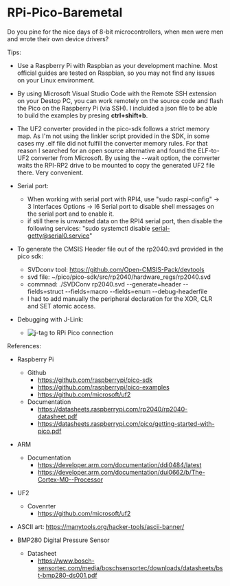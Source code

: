 # RPi-Pico-Baremetal

Do you pine for the nice days of 8-bit microcontrollers, when men were men and wrote their own device drivers?


Tips:
- Use a Raspberry Pi with Raspbian as your development machine. Most official guides are tested on Raspbian, so you may not find any issues on your Linux environment. 
- By using Microsoft Visual Studio Code with the Remote SSH extension on your Destop PC, you can work remotely on the source code and flash the Pico on the Raspberry Pi (via SSH). I incluided a json file to be able to build the examples by presing **ctrl+shift+b**.
- The UF2 converter provided in the pico-sdk follows a strict memory map. As I'm not using the linkler script provided in the SDK, in some cases my .elf file did not fulfill the converter memory rules. For that reason I searched for an open source alternative and found the ELF-to-UF2 converter from Microsoft. By using the --wait option, the converter waits the RPI-RP2 drive to be mounted to copy the generated UF2 file there. Very convenient.
- Serial port:
    - When working with serial port with RPI4, use "sudo raspi-config" -> 3 Interfaces Options -> I6 Serial port to disable shell messages on the serial port and to enable it.
    - if still there is unwanted data on the RPI4 serial port, then disable the following services: "sudo systemctl disable serial-getty@serial0.service"
- To generate the CMSIS Header file out of the rp2040.svd provided in the pico sdk:
    - SVDconv tool: https://github.com/Open-CMSIS-Pack/devtools
    - svd file: ~/pico/pico-sdk/src/rp2040/hardware_regs/rp2040.svd
    - commnad: ./SVDConv rp2040.svd --generate=header --fields=struct --fields=macro  --fields=enum --debug-headerfile
    - I had to add manually the peripheral declaration for the XOR, CLR and SET atomic access.

- Debugging with J-Link:
    - ![j-tag to RPi Pico connection](https://github.com/carlosftm/RPi-Pico-Baremetal/assets/13556362/58a44b32-9690-4f96-9ead-32db2a957067)


References:
- Raspberry Pi
    - Github
        - https://github.com/raspberrypi/pico-sdk
        - https://github.com/raspberrypi/pico-examples
        - https://github.com/microsoft/uf2
    - Documentation
        - https://datasheets.raspberrypi.com/rp2040/rp2040-datasheet.pdf
        - https://datasheets.raspberrypi.com/pico/getting-started-with-pico.pdf
- ARM
    - Documentation
        - https://developer.arm.com/documentation/ddi0484/latest
        - https://developer.arm.com/documentation/dui0662/b/The-Cortex-M0--Processor
- UF2
    - Covenrter
        - https://github.com/microsoft/uf2
- ASCII art: https://manytools.org/hacker-tools/ascii-banner/

- BMP280 Digital Pressure Sensor
    - Datasheet
        - https://www.bosch-sensortec.com/media/boschsensortec/downloads/datasheets/bst-bmp280-ds001.pdf
